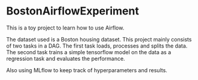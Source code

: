 # BostonAirflowExperiment

This is a toy project to learn how to use Airflow.

The dataset used is a Boston housing dataset. This project mainly consists of two tasks in a DAG. The first task loads, processes and splits the data. The second task trains a simple tensorflow model on the data as a regression task and evaluates the performance.

Also using MLflow to keep track of hyperparameters and results.
